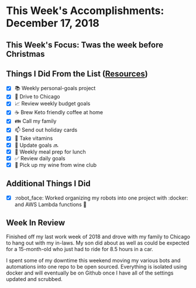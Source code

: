 # This Week's Accomplishments: December 17, 2018

## This Week's Focus: Twas the week before Christmas

## Things I Did From the List ([Resources](resources.md))

- [x] :books: Weekly personal-goals project
- [x] :car: Drive to Chicago
- [x] :chart_with_upwards_trend: Review weekly budget goals
- [x] :coffee: Brew Keto friendly coffee at home
- [x] :family: Call my family
- [x] :mailbox: Send out holiday cards
- [x] :muscle: Take vitamins
- [x] :pencil: Update goals :soon: 
- [x] :stew: Weekly meal prep for lunch
- [x] :white_check_mark: Review daily goals
- [x] :wine_glass: Pick up my wine from wine club

## Additional Things I Did

- [x] :robot_face: Worked organizing my robots into one project with :docker: and AWS Lambda functions :whale: 

## Week In Review

Finished off my last work week of 2018 and drove with my family to Chicago to hang out with my in-laws. My son did about as well as could be expected for a 15-month-old who just had to ride for 8.5 hours in a car.

I spent some of my downtime this weekend moving my various bots and automations into one repo to be open sourced. Everything is isolated using docker and will eventually be on Github once I have all of the settings updated and scrubbed. 
